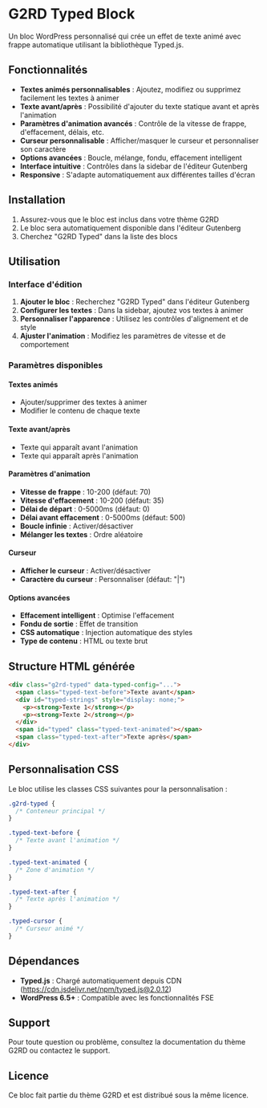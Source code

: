 # G2RD Typed Block

Un bloc WordPress personnalisé qui crée un effet de texte animé avec frappe automatique utilisant la bibliothèque Typed.js.

## Fonctionnalités

- **Textes animés personnalisables** : Ajoutez, modifiez ou supprimez facilement les textes à animer
- **Texte avant/après** : Possibilité d'ajouter du texte statique avant et après l'animation
- **Paramètres d'animation avancés** : Contrôle de la vitesse de frappe, d'effacement, délais, etc.
- **Curseur personnalisable** : Afficher/masquer le curseur et personnaliser son caractère
- **Options avancées** : Boucle, mélange, fondu, effacement intelligent
- **Interface intuitive** : Contrôles dans la sidebar de l'éditeur Gutenberg
- **Responsive** : S'adapte automatiquement aux différentes tailles d'écran

## Installation

1. Assurez-vous que le bloc est inclus dans votre thème G2RD
2. Le bloc sera automatiquement disponible dans l'éditeur Gutenberg
3. Cherchez "G2RD Typed" dans la liste des blocs

## Utilisation

### Interface d'édition

1. **Ajouter le bloc** : Recherchez "G2RD Typed" dans l'éditeur Gutenberg
2. **Configurer les textes** : Dans la sidebar, ajoutez vos textes à animer
3. **Personnaliser l'apparence** : Utilisez les contrôles d'alignement et de style
4. **Ajuster l'animation** : Modifiez les paramètres de vitesse et de comportement

### Paramètres disponibles

#### Textes animés

- Ajouter/supprimer des textes à animer
- Modifier le contenu de chaque texte

#### Texte avant/après

- Texte qui apparaît avant l'animation
- Texte qui apparaît après l'animation

#### Paramètres d'animation

- **Vitesse de frappe** : 10-200 (défaut: 70)
- **Vitesse d'effacement** : 10-200 (défaut: 35)
- **Délai de départ** : 0-5000ms (défaut: 0)
- **Délai avant effacement** : 0-5000ms (défaut: 500)
- **Boucle infinie** : Activer/désactiver
- **Mélanger les textes** : Ordre aléatoire

#### Curseur

- **Afficher le curseur** : Activer/désactiver
- **Caractère du curseur** : Personnaliser (défaut: "|")

#### Options avancées

- **Effacement intelligent** : Optimise l'effacement
- **Fondu de sortie** : Effet de transition
- **CSS automatique** : Injection automatique des styles
- **Type de contenu** : HTML ou texte brut

## Structure HTML générée

```html
<div class="g2rd-typed" data-typed-config="...">
  <span class="typed-text-before">Texte avant</span>
  <div id="typed-strings" style="display: none;">
    <p><strong>Texte 1</strong></p>
    <p><strong>Texte 2</strong></p>
  </div>
  <span id="typed" class="typed-text-animated"></span>
  <span class="typed-text-after">Texte après</span>
</div>
```

## Personnalisation CSS

Le bloc utilise les classes CSS suivantes pour la personnalisation :

```css
.g2rd-typed {
  /* Conteneur principal */
}

.typed-text-before {
  /* Texte avant l'animation */
}

.typed-text-animated {
  /* Zone d'animation */
}

.typed-text-after {
  /* Texte après l'animation */
}

.typed-cursor {
  /* Curseur animé */
}
```

## Dépendances

- **Typed.js** : Chargé automatiquement depuis CDN (https://cdn.jsdelivr.net/npm/typed.js@2.0.12)
- **WordPress 6.5+** : Compatible avec les fonctionnalités FSE

## Support

Pour toute question ou problème, consultez la documentation du thème G2RD ou contactez le support.

## Licence

Ce bloc fait partie du thème G2RD et est distribué sous la même licence.
